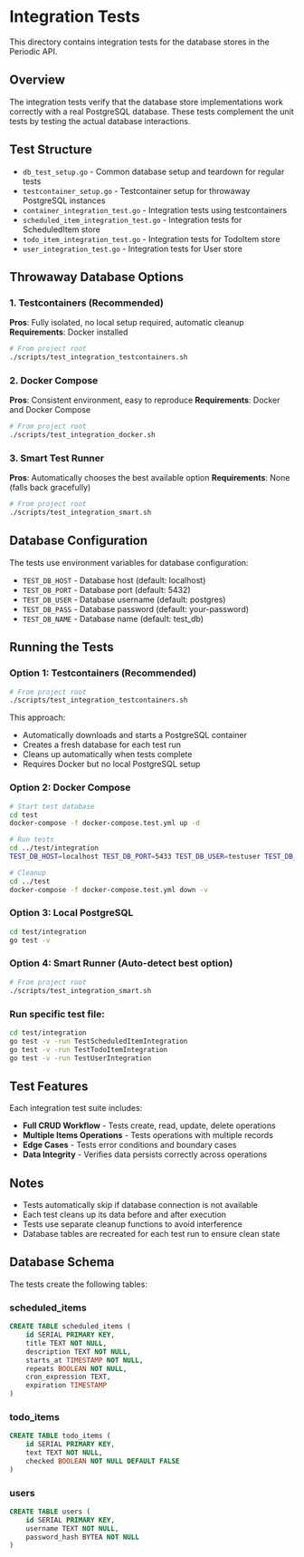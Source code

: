 # Integration Tests

This directory contains integration tests for the database stores in the Periodic API.

## Overview

The integration tests verify that the database store implementations work correctly with a real PostgreSQL database. These tests complement the unit tests by testing the actual database interactions.

## Test Structure

- `db_test_setup.go` - Common database setup and teardown for regular tests
- `testcontainer_setup.go` - Testcontainer setup for throwaway PostgreSQL instances
- `container_integration_test.go` - Integration tests using testcontainers
- `scheduled_item_integration_test.go` - Integration tests for ScheduledItem store
- `todo_item_integration_test.go` - Integration tests for TodoItem store  
- `user_integration_test.go` - Integration tests for User store

## Throwaway Database Options

### 1. Testcontainers (Recommended)

**Pros**: Fully isolated, no local setup required, automatic cleanup
**Requirements**: Docker installed

```bash
# From project root
./scripts/test_integration_testcontainers.sh
```

### 2. Docker Compose

**Pros**: Consistent environment, easy to reproduce
**Requirements**: Docker and Docker Compose

```bash
# From project root
./scripts/test_integration_docker.sh
```

### 3. Smart Test Runner

**Pros**: Automatically chooses the best available option
**Requirements**: None (falls back gracefully)

```bash
# From project root  
./scripts/test_integration_smart.sh
```

## Database Configuration

The tests use environment variables for database configuration:

- `TEST_DB_HOST` - Database host (default: localhost)
- `TEST_DB_PORT` - Database port (default: 5432)
- `TEST_DB_USER` - Database username (default: postgres)
- `TEST_DB_PASS` - Database password (default: your-password)
- `TEST_DB_NAME` - Database name (default: test_db)

## Running the Tests

### Option 1: Testcontainers (Recommended)

```bash
# From project root
./scripts/test_integration_testcontainers.sh
```

This approach:
- Automatically downloads and starts a PostgreSQL container
- Creates a fresh database for each test run
- Cleans up automatically when tests complete
- Requires Docker but no local PostgreSQL setup

### Option 2: Docker Compose

```bash
# Start test database
cd test
docker-compose -f docker-compose.test.yml up -d

# Run tests
cd ../test/integration
TEST_DB_HOST=localhost TEST_DB_PORT=5433 TEST_DB_USER=testuser TEST_DB_PASS=testpassword TEST_DB_NAME=test_db go test -v

# Cleanup
cd ../test
docker-compose -f docker-compose.test.yml down -v
```

### Option 3: Local PostgreSQL

```bash
cd test/integration
go test -v
```

### Option 4: Smart Runner (Auto-detect best option)

```bash
# From project root
./scripts/test_integration_smart.sh
```

### Run specific test file:

```bash
cd test/integration  
go test -v -run TestScheduledItemIntegration
go test -v -run TestTodoItemIntegration
go test -v -run TestUserIntegration
```

## Test Features

Each integration test suite includes:

- **Full CRUD Workflow** - Tests create, read, update, delete operations
- **Multiple Items Operations** - Tests operations with multiple records
- **Edge Cases** - Tests error conditions and boundary cases
- **Data Integrity** - Verifies data persists correctly across operations

## Notes

- Tests automatically skip if database connection is not available
- Each test cleans up its data before and after execution
- Tests use separate cleanup functions to avoid interference
- Database tables are recreated for each test run to ensure clean state

## Database Schema

The tests create the following tables:

### scheduled_items
```sql
CREATE TABLE scheduled_items (
    id SERIAL PRIMARY KEY,
    title TEXT NOT NULL,
    description TEXT NOT NULL,
    starts_at TIMESTAMP NOT NULL,
    repeats BOOLEAN NOT NULL,
    cron_expression TEXT,
    expiration TIMESTAMP
)
```

### todo_items
```sql
CREATE TABLE todo_items (
    id SERIAL PRIMARY KEY,
    text TEXT NOT NULL,
    checked BOOLEAN NOT NULL DEFAULT FALSE
)
```

### users
```sql
CREATE TABLE users (
    id SERIAL PRIMARY KEY,
    username TEXT NOT NULL,
    password_hash BYTEA NOT NULL
)
```